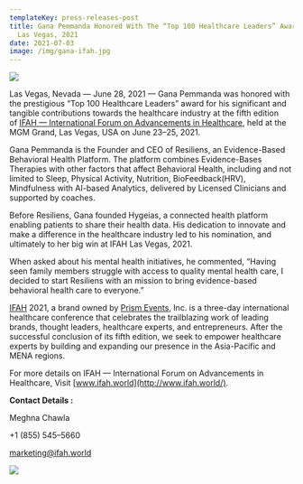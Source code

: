 ```yaml
---
templateKey: press-releases-post
title: Gana Pemmanda Honored With The “Top 100 Healthcare Leaders” Award At IFAH
  Las Vegas, 2021
date: 2021-07-03
image: /img/gana-ifah.jpg
---
```

![](/img/gana-ifah.jpg)

Las Vegas, Nevada — June 28, 2021 — [](https://www.linkedin.com/in/melissaemilanakphd/)Gana Pemmanda was honored with the prestigious “Top 100 Healthcare Leaders” award for his significant and tangible contributions towards the healthcare industry at the fifth edition of [IFAH — International Forum on Advancements in Healthcare](https://www.ifah.world/), held at the MGM Grand, Las Vegas, USA on June 23–25, 2021.

Gana Pemmanda is the Founder and CEO of Resiliens, an Evidence-Based Behavioral Health Platform. The platform combines Evidence-Bases Therapies with other factors that affect Behavioral Health, including and not limited to Sleep, Physical Activity, Nutrition, BioFeedback(HRV), Mindfulness with AI-based Analytics, delivered by Licensed Clinicians and supported by coaches.

Before Resiliens, Gana founded Hygeias, a connected health platform enabling patients to share their health data. His dedication to innovate and make a difference in the healthcare industry led to his nomination, and ultimately to her big win at IFAH Las Vegas, 2021.

When asked about his mental health initiatives, he commented, “Having seen family members struggle with access to quality mental health care, I decided to start Resiliens with an mission to bring evidence-based behavioral health care to everyone.”

[IFAH](https://www.ifah.world/) 2021, a brand owned by [Prism Events](https://www.prismevents.co/), Inc. is a three-day international healthcare conference that celebrates the trailblazing work of leading brands, thought leaders, healthcare experts, and entrepreneurs. After the successful conclusion of its fifth edition, we seek to empower healthcare experts by building and expanding our presence in the Asia-Pacific and MENA regions.

For more details on IFAH — International Forum on Advancements in Healthcare, Visit [www.ifah.world](http://www.ifah.world/).

**Contact Details :**

Meghna Chawla

+1 (855) 545–5660

marketing@ifah.world

![](/img/ifah-badge-of-honor_gana-pemmanda.jpg)